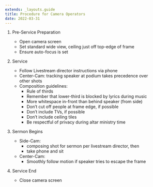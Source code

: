 ```yaml
---
extends: _layouts.guide
title: Procedure for Camera Operators
date: 2022-03-31
---
```


1.	Pre-Service Preparation
    -   Open camera screen
    -   Set standard wide view, ceiling just off top-edge of frame
    -   Ensure auto-focus is set

2.	Service
    -	Follow Livestream director instructions via phone
    -	Center-Cam: tracking speaker at podium takes precedence over other shots
    -	Composition guidelines:
        -	Rule of thirds
        -	Remember that lower-third is blocked by lyrics during music
        -	More whitespace in-front than behind speaker (from side)
        -	Don’t cut off people at frame edge, if possible
        -	Don’t include TVs, if possible
        -	Don’t include ceiling tiles
        -	Be respectful of privacy during altar ministry time

3.	Sermon Begins
    -	Side-Cam:
        -	composing shot for sermon per livestream director, then
        -	take phone and sit
    -	Center-Cam:
        -	Smoothly follow motion if speaker tries to escape the frame

4.	Service End
    -	Close camera screen
